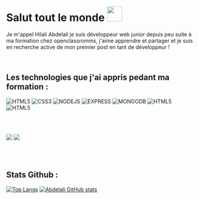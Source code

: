 # Salut tout le monde <img src="https://camo.githubusercontent.com/e8e7b06ecf583bc040eb60e44eb5b8e0ecc5421320a92929ce21522dbc34c891/68747470733a2f2f6d656469612e67697068792e636f6d2f6d656469612f6876524a434c467a6361737252346961377a2f67697068792e676966" width="40" height="40" />


Je m'appel Hilali Abdelali je suis développeur web junior depuis peu suite à ma formation chez openclassromms, j'aime apprendre et partager et je suis en recherche active de mon premier post en tant de développeur !

<br/>


## Les technologies que j'ai appris pedant ma formation :

![HTML5](https://img.shields.io/badge/HTML5-E34F26?style=for-the-badge&logo=html5&logoColor=white)
![CSS3](https://img.shields.io/badge/CSS3-1572B6?style=for-the-badge&logo=css3&logoColor=white)
![NODEJS](https://img.shields.io/badge/Node.js-43853D?style=for-the-badge&logo=node.js&logoColor=white)
![EXPRESS](https://img.shields.io/badge/Express.js-404D59?style=for-the-badge)
![MONGODB](https://img.shields.io/badge/MongoDB-4EA94B?style=for-the-badge&logo=mongodb&logoColor=white)
![HTML5](https://img.shields.io/badge/Sass-CC6699?style=for-the-badge&logo=sass&logoColor=white)
![HTML5](https://img.shields.io/badge/Sass-CC6699?style=for-the-badge&logo=sass&logoColor=white)


<br/>
<br/>


![](https://camo.githubusercontent.com/ece04e9e6d8e7370a88024f41d544915e01ce71b5457326c08349cc282ccf2d4/68747470733a2f2f6d65646961332e67697068792e636f6d2f6d656469612f6c6e377a32655772696951416c6c6656636e2f323030772e77656270)
![](https://camo.githubusercontent.com/cda2bff49eb0cd388393e08dd91cc3cf461f095e387d3fdcb8648ab0418010aa/68747470733a2f2f692e67697068792e636f6d2f6d656469612f654e41736a4f353574506267616f72376d612f323030772e77656270)

<br/>
<br/>

## Stats Github :

[![Top Langs](https://github-readme-stats.vercel.app/api/top-langs/?username=hilali34&show_icons=true&theme=cobalt&langs_count=4)](https://github.com/anuraghazra/github-readme-stats)         [![Abdelali GitHub stats](https://github-readme-stats.vercel.app/api?username=hilali34&show_icons=true&theme=cobalt )
](https://github.com/anuraghazra/github-readme-stats)





